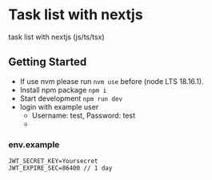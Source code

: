 # Task list with nextjs

task list with nextjs (js/ts/tsx)

## Getting Started

- If use nvm please run `nvm use` before (node LTS 18.16.1).
- Install npm package `npm i`
- Start development `npm run dev`
- login with example user
  - Username: test, Password: test
  -

### env.example

```
JWT_SECRET_KEY=Yoursecret
JWT_EXPIRE_SEC=86400 // 1 day
```
